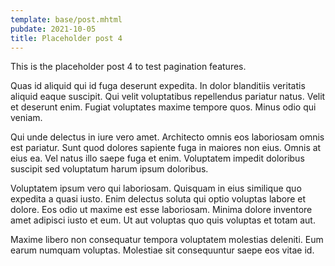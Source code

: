 ```yaml
---
template: base/post.mhtml
pubdate: 2021-10-05
title: Placeholder post 4
---
```


This is the placeholder post 4 to test pagination features.

Quas id aliquid qui id fuga deserunt expedita. In dolor blanditiis veritatis aliquid eaque suscipit. Qui velit voluptatibus repellendus pariatur natus. Velit et deserunt enim. Fugiat voluptates maxime tempore quos. Minus odio qui veniam.

Qui unde delectus in iure vero amet. Architecto omnis eos laboriosam omnis est pariatur. Sunt quod dolores sapiente fuga in maiores non eius. Omnis at eius ea. Vel natus illo saepe fuga et enim. Voluptatem impedit doloribus suscipit sed voluptatum harum ipsum doloribus.

Voluptatem ipsum vero qui laboriosam. Quisquam in eius similique quo expedita a quasi iusto. Enim delectus soluta qui optio voluptas labore et dolore. Eos odio ut maxime est esse laboriosam. Minima dolore inventore amet adipisci iusto et eum. Ut aut voluptas quo quis voluptas et totam aut.

Maxime libero non consequatur tempora voluptatem molestias deleniti. Eum earum numquam voluptas. Molestiae sit consequuntur saepe eos vitae id.
